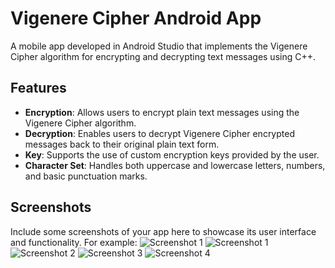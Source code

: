 
# Vigenere Cipher Android App

A mobile app developed in Android Studio that implements the Vigenere Cipher algorithm for encrypting and decrypting text messages using C++.

## Features

- **Encryption**: Allows users to encrypt plain text messages using the Vigenere Cipher algorithm.
- **Decryption**: Enables users to decrypt Vigenere Cipher encrypted messages back to their original plain text form.
- **Key**: Supports the use of custom encryption keys provided by the user.
- **Character Set**: Handles both uppercase and lowercase letters, numbers, and basic punctuation marks.

## Screenshots

Include some screenshots of your app here to showcase its user interface and functionality. For example:
<img src="/scrennshots/welcome.png" alt="Screenshot 1"/>
![Screenshot 1](/Scrennshots/welcome.jpg)
![Screenshot 2](/Scrennshots/view.jpg)
![Screenshot 3](/Scrennshots/encrypted.jpg)
![Screenshot 4](/Scrennshots/decrypted.jpg)
